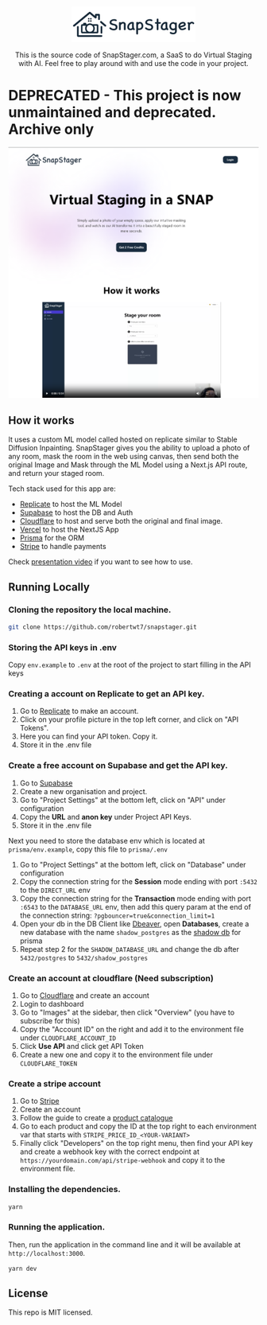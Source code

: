 <p align="center">
  <p align="center">
    <a href="https://snapstager.com" target="_blank">
      <img src="./public/logo.png" alt="SnapStager" height="72">
    </a>
  </p>
  <p align="center">
	This is the source code of SnapStager.com, a SaaS to do Virtual Staging with AI. Feel free to play around with and use the code in your project.
  </p>
</p>

# DEPRECATED - This project is now unmaintained and deprecated. Archive only

[![SnapStager](./public/screenshot.png)](https://snapstager.com)

## How it works

It uses a custom ML model called hosted on replicate similar to Stable Diffusion Inpainting. SnapStager gives you the ability to upload a photo of any room, mask the room in the web using canvas, then send both the original Image and Mask through the ML Model using a Next.js API route, and return your staged room.

Tech stack used for this app are:

- [Replicate](https://replicate.com/) to host the ML Model
- [Supabase](https://supabase.com/) to host the DB and Auth
- [Cloudflare](https://developers.cloudflare.com/images/) to host and serve both the original and final image.
- [Vercel](https://vercel.com) to host the NextJS App
- [Prisma](https://www.prisma.io/) for the ORM
- [Stripe](https://dashboard.stripe.com/payments) to handle payments

Check [presentation video](./public/Presentation.mp4) if you want to see how to use.

## Running Locally

### Cloning the repository the local machine.

```bash
git clone https://github.com/robertwt7/snapstager.git
```

### Storing the API keys in .env

Copy `env.example` to `.env` at the root of the project to start filling in the API keys

### Creating a account on Replicate to get an API key.

1. Go to [Replicate](https://replicate.com/) to make an account.
2. Click on your profile picture in the top left corner, and click on "API Tokens".
3. Here you can find your API token. Copy it.
4. Store it in the .env file

### Create a free account on Supabase and get the API key.

1. Go to [Supabase](https://supabase.com)
2. Create a new organisation and project.
3. Go to "Project Settings" at the bottom left, click on "API" under configuration
4. Copy the **URL** and **anon key** under Project API Keys.
5. Store it in the .env file

Next you need to store the database env which is located at `prisma/env.example`, copy this file to `prisma/.env`

1. Go to "Project Settings" at the bottom left, click on "Database" under configuration
2. Copy the connection string for the **Session** mode ending with port `:5432` to the `DIRECT_URL` env
3. Copy the connection string for the **Transaction** mode ending with port `:6543` to the `DATABASE_URL` env, then add this query param at the end of the connection string: `?pgbouncer=true&connection_limit=1`
4. Open your db in the DB Client like [Dbeaver](https://dbeaver.io/), open **Databases**, create a new database with the name `shadow_postgres` as the [shadow db](https://www.prisma.io/docs/orm/prisma-migrate/understanding-prisma-migrate/shadow-database) for prisma
5. Repeat step 2 for the `SHADOW_DATABASE_URL` and change the db after `5432/postgres` to `5432/shadow_postgres`

### Create an account at cloudflare (Need subscription)

1. Go to [Cloudflare](https://www.cloudflare.com/en-gb/) and create an account
2. Login to dashboard
3. Go to "Images" at the sidebar, then click "Overview" (you have to subscribe for this)
4. Copy the "Account ID" on the right and add it to the environment file under `CLOUDFLARE_ACCOUNT_ID`
5. Click **Use API** and click get API Token
6. Create a new one and copy it to the environment file under `CLOUDFLARE_TOKEN`

### Create a stripe account

1. Go to [Stripe](https://dashboard.stripe.com/)
2. Create an account
3. Follow the guide to create a [product catalogue](https://docs.stripe.com/products-prices/getting-started)
4. Go to each product and copy the ID at the top right to each environment var that starts with `STRIPE_PRICE_ID_<YOUR-VARIANT>`
5. Finally click "Developers" on the top right menu, then find your API key and create a webhook key with the correct endpoint at `https://yourdomain.com/api/stripe-webhook` and copy it to the environment file.

### Installing the dependencies.

```bash
yarn
```

### Running the application.

Then, run the application in the command line and it will be available at `http://localhost:3000`.

```bash
yarn dev
```

## License

This repo is MIT licensed.
